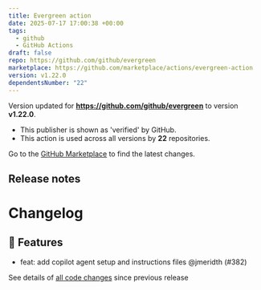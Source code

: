 ```yaml
---
title: Evergreen action
date: 2025-07-17 17:00:38 +00:00
tags:
  - github
  - GitHub Actions
draft: false
repo: https://github.com/github/evergreen
marketplace: https://github.com/marketplace/actions/evergreen-action
version: v1.22.0
dependentsNumber: "22"
---
```



Version updated for **https://github.com/github/evergreen** to version **v1.22.0**.
- This publisher is shown as 'verified' by GitHub.
- This action is used across all versions by **22** repositories.

Go to the [GitHub Marketplace](https://github.com/marketplace/actions/evergreen-action) to find the latest changes.

## Release notes

# Changelog
## 🚀 Features

- feat: add copilot agent setup and instructions files @jmeridth (#382)

See details of [all code changes](https://github.com/github/evergreen/compare/v1.21.0...v1.22.0) since previous release

